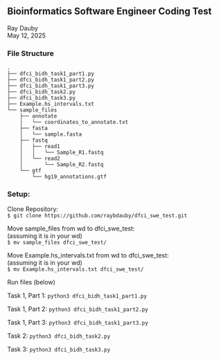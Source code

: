 ## Bioinformatics Software Engineer Coding Test
Ray Dauby  
May 12, 2025

### File Structure 

    .
    ├── dfci_bidh_task1_part1.py
    ├── dfci_bidh_task1_part2.py
    ├── dfci_bidh_task1_part3.py
    ├── dfci_bidh_task2.py
    ├── dfci_bidh_task3.py
    ├── Example.hs_intervals.txt
    └── sample_files
        ├── annotate
        │   └── coordinates_to_annotate.txt
        ├── fasta
        │   └── sample.fasta
        ├── fastq
        │   ├── read1
        │   │   └── Sample_R1.fastq
        │   └── read2
        │       └── Sample_R2.fastq
        └── gtf
            └── hg19_annotations.gtf
        
### Setup: 
Clone Repository:  
```$ git clone https://github.com/raybdauby/dfci_swe_test.git```

Move sample_files from wd to dfci_swe_test:  
(assuming it is in your wd)  
```$ mv sample_files dfci_swe_test/```

Move Example.hs_intervals.txt from wd to dfci_swe_test:  
(assuming it is in your wd)  
```$ mv Example.hs_intervals.txt dfci_swe_test/```

Run files (below)  

Task 1, Part 1: 
```python3 dfci_bidh_task1_part1.py```

Task 1, Part 2:
```python3 dfci_bidh_task1_part2.py```

Task 1, Part 3: 
```python3 dfci_bidh_task1_part3.py```

Task 2: 
```python3 dfci_bidh_task2.py```

Task 3: 
```python3 dfci_bidh_task3.py```
